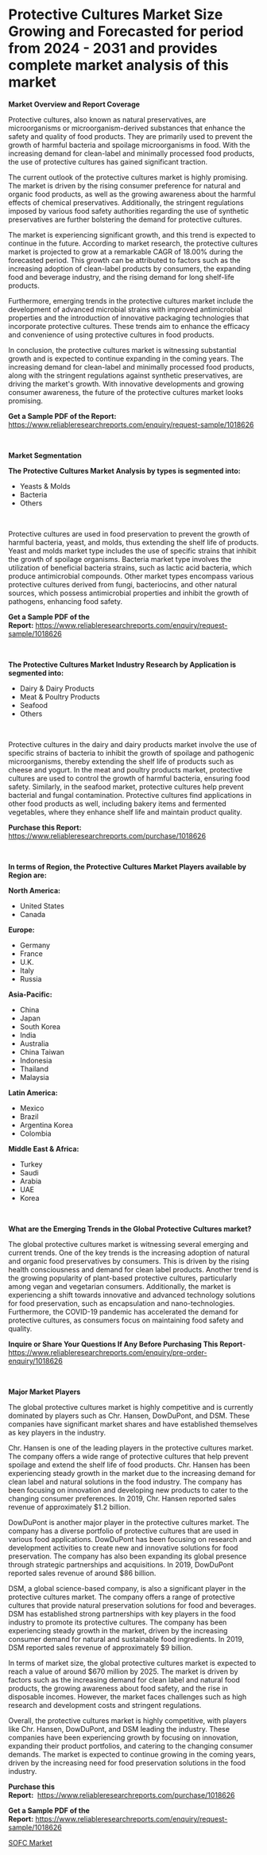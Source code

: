 <p><h1>Protective Cultures Market Size Growing and Forecasted for period from 2024 - 2031 and provides complete market analysis of this market</h1></p><p><strong>Market Overview and Report Coverage</strong></p>
<p><p>Protective cultures, also known as natural preservatives, are microorganisms or microorganism-derived substances that enhance the safety and quality of food products. They are primarily used to prevent the growth of harmful bacteria and spoilage microorganisms in food. With the increasing demand for clean-label and minimally processed food products, the use of protective cultures has gained significant traction.</p><p>The current outlook of the protective cultures market is highly promising. The market is driven by the rising consumer preference for natural and organic food products, as well as the growing awareness about the harmful effects of chemical preservatives. Additionally, the stringent regulations imposed by various food safety authorities regarding the use of synthetic preservatives are further bolstering the demand for protective cultures.</p><p>The market is experiencing significant growth, and this trend is expected to continue in the future. According to market research, the protective cultures market is projected to grow at a remarkable CAGR of 18.00% during the forecasted period. This growth can be attributed to factors such as the increasing adoption of clean-label products by consumers, the expanding food and beverage industry, and the rising demand for long shelf-life products.</p><p>Furthermore, emerging trends in the protective cultures market include the development of advanced microbial strains with improved antimicrobial properties and the introduction of innovative packaging technologies that incorporate protective cultures. These trends aim to enhance the efficacy and convenience of using protective cultures in food products.</p><p>In conclusion, the protective cultures market is witnessing substantial growth and is expected to continue expanding in the coming years. The increasing demand for clean-label and minimally processed food products, along with the stringent regulations against synthetic preservatives, are driving the market's growth. With innovative developments and growing consumer awareness, the future of the protective cultures market looks promising.</p></p>
<p><strong>Get a Sample PDF of the Report:</strong> <a href="https://www.reliableresearchreports.com/enquiry/request-sample/1018626">https://www.reliableresearchreports.com/enquiry/request-sample/1018626</a></p>
<p>&nbsp;</p>
<p><strong>Market Segmentation</strong></p>
<p><strong>The Protective Cultures Market Analysis by types is segmented into:</strong></p>
<p><ul><li>Yeasts & Molds</li><li>Bacteria</li><li>Others</li></ul></p>
<p>&nbsp;</p>
<p><p>Protective cultures are used in food preservation to prevent the growth of harmful bacteria, yeast, and molds, thus extending the shelf life of products. Yeast and molds market type includes the use of specific strains that inhibit the growth of spoilage organisms. Bacteria market type involves the utilization of beneficial bacteria strains, such as lactic acid bacteria, which produce antimicrobial compounds. Other market types encompass various protective cultures derived from fungi, bacteriocins, and other natural sources, which possess antimicrobial properties and inhibit the growth of pathogens, enhancing food safety.</p></p>
<p><strong>Get a Sample PDF of the Report:</strong>&nbsp;<a href="https://www.reliableresearchreports.com/enquiry/request-sample/1018626">https://www.reliableresearchreports.com/enquiry/request-sample/1018626</a></p>
<p>&nbsp;</p>
<p><strong>The Protective Cultures Market Industry Research by Application is segmented into:</strong></p>
<p><ul><li>Dairy & Dairy Products</li><li>Meat & Poultry Products</li><li>Seafood</li><li>Others</li></ul></p>
<p>&nbsp;</p>
<p><p>Protective cultures in the dairy and dairy products market involve the use of specific strains of bacteria to inhibit the growth of spoilage and pathogenic microorganisms, thereby extending the shelf life of products such as cheese and yogurt. In the meat and poultry products market, protective cultures are used to control the growth of harmful bacteria, ensuring food safety. Similarly, in the seafood market, protective cultures help prevent bacterial and fungal contamination. Protective cultures find applications in other food products as well, including bakery items and fermented vegetables, where they enhance shelf life and maintain product quality.</p></p>
<p><strong>Purchase this Report:</strong>&nbsp; <a href="https://www.reliableresearchreports.com/purchase/1018626">https://www.reliableresearchreports.com/purchase/1018626</a></p>
<p>&nbsp;</p>
<p><strong>In terms of Region, the Protective Cultures Market Players available by Region are:</strong></p>
<p>
    <p> <strong> North America: </strong>
        <ul>
            <li>United States</li>
            <li>Canada</li>
        </ul>
        </p> 
    <p> <strong> Europe: </strong>
        <ul>
            <li>Germany</li>
            <li>France</li>
            <li>U.K.</li>
            <li>Italy</li>
            <li>Russia</li>
        </ul>
        </p> 
    <p> <strong> Asia-Pacific: </strong>
        <ul>
            <li>China</li>
            <li>Japan</li>
            <li>South Korea</li>
            <li>India</li>
            <li>Australia</li>
            <li>China Taiwan</li>
            <li>Indonesia</li>
            <li>Thailand</li>
            <li>Malaysia</li>
        </ul>
        </p> 
    <p> <strong> Latin America: </strong>
        <ul>
            <li>Mexico</li>
            <li>Brazil</li>
            <li>Argentina Korea</li>
            <li>Colombia</li>
        </ul>
        </p> 
    <p> <strong> Middle East & Africa: </strong>
        <ul>
            <li>Turkey</li>
            <li>Saudi</li>
            <li>Arabia</li>
            <li>UAE</li>
            <li>Korea</li>
        </ul>
    </p>
    </p>
<p>&nbsp;</p>
<p><strong>What are the Emerging Trends in the Global Protective Cultures market?</strong></p>
<p><p>The global protective cultures market is witnessing several emerging and current trends. One of the key trends is the increasing adoption of natural and organic food preservatives by consumers. This is driven by the rising health consciousness and demand for clean label products. Another trend is the growing popularity of plant-based protective cultures, particularly among vegan and vegetarian consumers. Additionally, the market is experiencing a shift towards innovative and advanced technology solutions for food preservation, such as encapsulation and nano-technologies. Furthermore, the COVID-19 pandemic has accelerated the demand for protective cultures, as consumers focus on maintaining food safety and quality.</p></p>
<p><strong>Inquire or Share Your Questions If Any Before Purchasing This Report</strong>- <a href="https://www.reliableresearchreports.com/enquiry/pre-order-enquiry/1018626">https://www.reliableresearchreports.com/enquiry/pre-order-enquiry/1018626</a></p>
<p>&nbsp;</p>
<p><strong>Major Market Players</strong></p>
<p><p>The global protective cultures market is highly competitive and is currently dominated by players such as Chr. Hansen, DowDuPont, and DSM. These companies have significant market shares and have established themselves as key players in the industry.</p><p>Chr. Hansen is one of the leading players in the protective cultures market. The company offers a wide range of protective cultures that help prevent spoilage and extend the shelf life of food products. Chr. Hansen has been experiencing steady growth in the market due to the increasing demand for clean label and natural solutions in the food industry. The company has been focusing on innovation and developing new products to cater to the changing consumer preferences. In 2019, Chr. Hansen reported sales revenue of approximately $1.2 billion.</p><p>DowDuPont is another major player in the protective cultures market. The company has a diverse portfolio of protective cultures that are used in various food applications. DowDuPont has been focusing on research and development activities to create new and innovative solutions for food preservation. The company has also been expanding its global presence through strategic partnerships and acquisitions. In 2019, DowDuPont reported sales revenue of around $86 billion.</p><p>DSM, a global science-based company, is also a significant player in the protective cultures market. The company offers a range of protective cultures that provide natural preservation solutions for food and beverages. DSM has established strong partnerships with key players in the food industry to promote its protective cultures. The company has been experiencing steady growth in the market, driven by the increasing consumer demand for natural and sustainable food ingredients. In 2019, DSM reported sales revenue of approximately $9 billion.</p><p>In terms of market size, the global protective cultures market is expected to reach a value of around $670 million by 2025. The market is driven by factors such as the increasing demand for clean label and natural food products, the growing awareness about food safety, and the rise in disposable incomes. However, the market faces challenges such as high research and development costs and stringent regulations.</p><p>Overall, the protective cultures market is highly competitive, with players like Chr. Hansen, DowDuPont, and DSM leading the industry. These companies have been experiencing growth by focusing on innovation, expanding their product portfolios, and catering to the changing consumer demands. The market is expected to continue growing in the coming years, driven by the increasing need for food preservation solutions in the food industry.</p></p>
<p><strong>Purchase this Report:</strong>&nbsp;&nbsp;<a href="https://www.reliableresearchreports.com/purchase/1018626">https://www.reliableresearchreports.com/purchase/1018626</a></p>
<p></p>
<p><strong>Get a Sample PDF of the Report:</strong>&nbsp;<a href="https://www.reliableresearchreports.com/enquiry/request-sample/1018626">https://www.reliableresearchreports.com/enquiry/request-sample/1018626</a></p>
<p><p><a href="https://github.com/BryceTownsendr/Market-Research-Report-List-2/blob/main/sofc-market.md">SOFC Market</a></p></p>